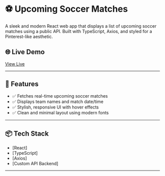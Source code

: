 

# ⚽ Upcoming Soccer Matches

A sleek and modern React web app that displays a list of upcoming soccer matches using a public API. Built with TypeScript, Axios, and styled for a Pinterest-like aesthetic.


## 🌐 Live Demo

[View Live](https://upcoming-soccer-matches-three.vercel.app/) 

---

## 🚀 Features

- ✅ Fetches real-time upcoming soccer matches
- ✅ Displays team names and match date/time
- ✅ Stylish, responsive UI with hover effects
- ✅ Clean and minimal layout using modern fonts

---

## 📦 Tech Stack

- [React]
- [TypeScript]
- [Axios]
- [Custom API Backend]
---

